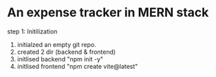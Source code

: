 # An expense tracker in MERN stack 

step 1: Initilization
1. initialzed an empty git repo.
2. created 2 dir (backend & frontend)
3. initlised backend "npm init -y"
4. initlised frontend "npm create vite@latest"